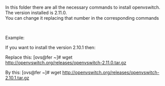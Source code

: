 In this folder there are all the necessary commands to install openvswitch.
<br />
The version installed is 2.11.0.
<br />
You can change it replacing that number in the corresponding commands

<br />

Example:

If you want to install the version 2.10.1 then:

Replace this: [ovs@fer ~]# wget http://openvswitch.org/releases/openvswitch-2.11.0.tar.gz

By this: [ovs@fer ~]# wget http://openvswitch.org/releases/openvswitch-2.10.1.tar.gz
